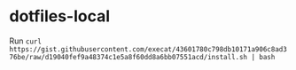 # dotfiles-local

Run `curl https://gist.githubusercontent.com/execat/43601780c798db10171a906c8ad376be/raw/d19040fef9a48374c1e5a8f60dd8a6bb07551acd/install.sh | bash`
